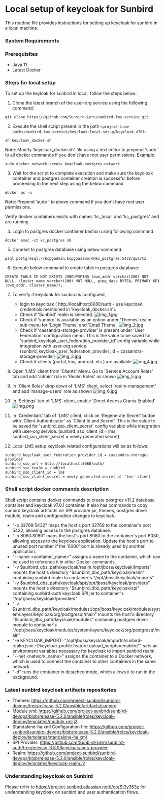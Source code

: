 # Local setup of keycloak for Sunbird

This readme file provides instructions for setting up keycloak for sunbird in a local machine.

### System Requirements

### Prerequisites

- Java 11
- Latest Docker

### Steps for local setup

To set up the keyloak for sunbird in local, follow the steps below:

1. Clone the latest branch of the user-org service using the following command:
```shell
git clone https://github.com/Sunbird-Lern/sunbird-lms-service.git
```

2. Execute the shell script present in the path `<project-base-path>/sunbird-lms-service/keycloak-local-setup/keycloak_v701`:
```shell
sh keycloak_docker.sh
```
Note: Modify 'keycloak_docker.sh' file using a text editor to prepend 'sudo ' to all docker commands if you don't have root user permissions. Example: 
```
sudo docker network create keycloak-postgres-network
```

3. Wait for the script to complete execution and make sure the keycloak container and postgres container creation is successful before proceeding to the next step using the below command: 
```shell
docker ps -a
```
Note: Prepend 'sudo ' to above command if you don't have root user permissions.

Verify docker containers exists with names 'kc_local' and 'kc_postgres' and are running.

4. Login to postgres docker container bastion using following command:
```shell
docker exec -it kc_postgres sh
```

5. Connect to postgres database using below command:
```shell
psql postgresql://kcpgadmin:kcpgpassword@kc_postgres:5432/quartz
```

6. Execute below command to create table in postgres database:
```shell
CREATE TABLE IF NOT EXISTS JGROUPSPING (own_addr varchar(200) NOT NULL, cluster_name varchar(200) NOT NULL, ping_data BYTEA, PRIMARY KEY (own_addr, cluster_name));
```

7. To verify if keycloak for sunbird is configured,
   - login to keycloak ( http://localhost:8080/auth - use keycloak credentials mentioned in 'keycloak_docker.sh').
   - Check if 'Sunbird' realm is selected.
   ![img_1.jpg](./img_1.jpg)
   - Check if 'sunbird' is available as an option under 'Themes' realm sub-menu for 'Login Theme' and 'Email Theme'.
   ![img_2.jpg](./img_2.jpg)
   - Check if 'cassandra-storage-provider' is present under 'User Federation' configuration menu. This is the value to be saved for 'sunbird_keycloak_user_federation_provider_id' config variable while integration with user-org service. (sunbird_keycloak_user_federation_provider_id = cassandra-storage-provider)
   ![img_3.jpg](./img_3.jpg)
   - Check if clients (portal, lms, android, etc.) are available
   ![img_4.jpg](./img_4.jpg)

8. Open 'LMS' client from 'Clients' Menu. Go to 'Service Account Roles' tab  and add 'admin' role in 'Realm Roles' as shown
   ![img_5.jpg](./img_5.jpg)

9. In 'Client Roles' drop down of 'LMS' client, select 'realm-management' and add 'manage-users' role as shown
   ![img_6.jpg](./img_6.jpg)

10. In 'Settings' tab of 'LMS' client, enable 'Direct Access Grants Enabled'
![img.png](img.png)

11. In 'Credentials' tab of 'LMS' client, click on 'Regenerate Secret' button with 'Client Authenticator' as 'Client Id and Secret'. This is the value to be saved for 'sunbird_sso_client_secret' config variable while integration with user-org service. (sunbird_sso_client_id = lms, sunbird_sso_client_secret = newly generated secret)

12. Local LMS setup keycloak related configurations will be as follows:
```shell
sunbird_keycloak_user_federation_provider_id = cassandra-storage-provider
sunbird_sso_url = http://localhost:8080/auth/
sunbird_sso_realm = sunbird
sunbird_sso_client_id = lms
sunbird_sso_client_secret = newly generated secret of 'lms' client
```

### Shell script docker commands description

Shell script contains docker commands to create postgres v11.2 database container and keycloak v7.0.1 container. It also has commands to copy sunbird keycloak artifacts viz SPI provider jar, themes, postgres driver module, realm and configuration changes to keycloak.

- "-p 32769:5432" maps the host's port 32769 to the container's port 5432, allowing access to the postgres database.
- "-p 8080:8080" maps the host's port 8080 to the container's port 8080, allowing access to the keycloak application. Update the host's port to unused port number if the '8080' port is already used by another application.
- "--name <container_name>" assigns a name to the container, which can be used to reference it in other Docker commands.
- "-v $sunbird_dbs_path/keycloak/realm:/opt/jboss/keycloak/imports" mounts the host's directory "$sunbird_dbs_path/keycloak/realm" containing sunbird realm to container's "/opt/jboss/keycloak/imports"
- "-v $sunbird_dbs_path/keycloak/spi:/opt/jboss/keycloak/providers" mounts the host's directory "$sunbird_dbs_path/keycloak/spi" containing sunbird-auth keycloak SPI jar to container's "/opt/jboss/keycloak/providers"
- "-v $sunbird_dbs_path/keycloak/modules:/opt/jboss/keycloak/modules/system/layers/keycloak/org/postgresql/main" mounts the host's directory "$sunbird_dbs_path/keycloak/modules" containing postgres driver module to container's "/opt/jboss/keycloak/modules/system/layers/keycloak/org/postgresql/main"
- "-e KEYCLOAK_IMPORT="/opt/jboss/keycloak/imports/sunbird-realm.json -Dkeycloak.profile.feature.upload_scripts=enabled"" sets an environment variables necessary for keycloak to import sunbird realm.
- "--net <network_name>" assigns the container to a Docker network, which is used to connect the container to other containers in the same network.
- "-d" runs the container in detached mode, which allows it to run in the background.


### Latest sunbird keycloak artifacts repositories

- Themes: https://github.com/project-sunbird/sunbird-devops/tree/release-5.2.0/ansible/artifacts/sunbird
- Module xml: https://github.com/project-sunbird/sunbird-devops/blob/release-5.2.0/ansible/roles/keycloak-deploy/templates/module.xml.j2
- Standalone-ha.xml Configuration file: https://github.com/project-sunbird/sunbird-devops/blob/release-5.2.0/ansible/roles/keycloak-deploy/templates/standalone-ha.xml
- SPI Provider: https://github.com/Sunbird-Lern/sunbird-auth/tree/release-3.8.0/keycloak/sms-provider
- Realm: https://github.com/project-sunbird/sunbird-devops/blob/release-5.2.0/ansible/roles/keycloak-deploy/templates/keycloak-realm.j2


### Understanding keycloak on Sunbird
Please refer to https://project-sunbird.atlassian.net/l/cp/St3y353z for understanding keycloak on sunbird and user authentication flows.
